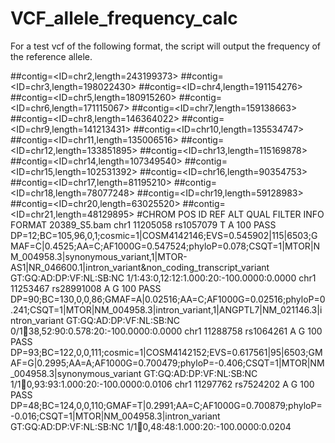 # VCF_allele_frequency_calc


For a test vcf of the following format, the script will output the frequency of the reference allele.

<div class="boxed">

##contig=<ID=chr2,length=243199373>
##contig=<ID=chr3,length=198022430>
##contig=<ID=chr4,length=191154276>
##contig=<ID=chr5,length=180915260>
##contig=<ID=chr6,length=171115067>
##contig=<ID=chr7,length=159138663>
##contig=<ID=chr8,length=146364022>
##contig=<ID=chr9,length=141213431>
##contig=<ID=chr10,length=135534747>
##contig=<ID=chr11,length=135006516>
##contig=<ID=chr12,length=133851895>
##contig=<ID=chr13,length=115169878>
##contig=<ID=chr14,length=107349540>
##contig=<ID=chr15,length=102531392>
##contig=<ID=chr16,length=90354753>
##contig=<ID=chr17,length=81195210>
##contig=<ID=chr18,length=78077248>
##contig=<ID=chr19,length=59128983>
##contig=<ID=chr20,length=63025520>
##contig=<ID=chr21,length=48129895>
#CHROM    POS    ID    REF    ALT    QUAL    FILTER    INFO    FORMAT    20389_S5.bam
chr1    11205058    rs1057079    T    A    100    PASS    DP=12;BC=105,96,0,1;cosmic=1|COSM4142146;EVS=0.545902|115|6503;GMAF=C|0.4525;AA=C;AF1000G=0.547524;phyloP=0.078;CSQT=1|MTOR|NM_004958.3|synonymous_variant,1|MTOR-AS1|NR_046600.1|intron_variant&non_coding_transcript_variant    GT:GQ:AD:DP:VF:NL:SB:NC    1/1:43:0,12:12:1.000:20:-100.0000:0.0000
chr1    11253467    rs28991008    A    G    100    PASS    DP=90;BC=130,0,0,86;GMAF=A|0.02516;AA=C;AF1000G=0.02516;phyloP=0.241;CSQT=1|MTOR|NM_004958.3|intron_variant,1|ANGPTL7|NM_021146.3|intron_variant    GT:GQ:AD:DP:VF:NL:SB:NC    0/1:100:38,52:90:0.578:20:-100.0000:0.0000
chr1    11288758    rs1064261    A    G    100    PASS    DP=93;BC=122,0,0,111;cosmic=1|COSM4142152;EVS=0.617561|95|6503;GMAF=G|0.2995;AA=A;AF1000G=0.700479;phyloP=-0.406;CSQT=1|MTOR|NM_004958.3|synonymous_variant    GT:GQ:AD:DP:VF:NL:SB:NC    1/1:100:0,93:93:1.000:20:-100.0000:0.0106
chr1    11297762    rs7524202    A    G    100    PASS    DP=48;BC=124,0,0,110;GMAF=T|0.2991;AA=C;AF1000G=0.700879;phyloP=-0.016;CSQT=1|MTOR|NM_004958.3|intron_variant    GT:GQ:AD:DP:VF:NL:SB:NC    1/1:100:0,48:48:1.000:20:-100.0000:0.0204

</div>

